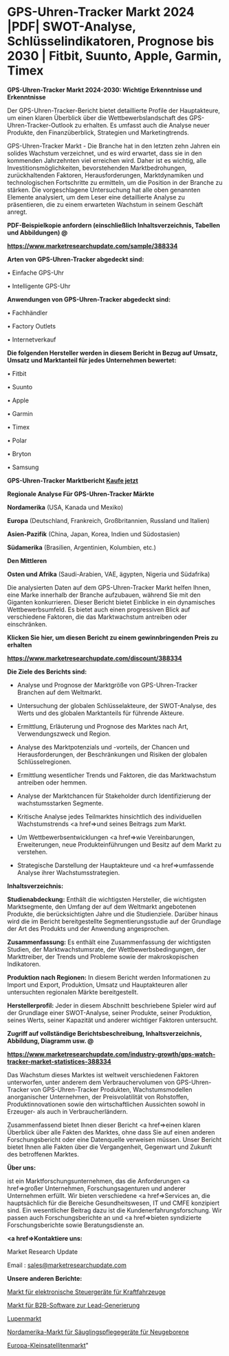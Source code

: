 # GPS-Uhren-Tracker Markt 2024 |PDF| SWOT-Analyse, Schlüsselindikatoren, Prognose bis 2030 | Fitbit, Suunto, Apple, Garmin, Timex

<strong>GPS-Uhren-Tracker Markt 2024-2030: Wichtige Erkenntnisse und Erkenntnisse</strong>

Der GPS-Uhren-Tracker-Bericht bietet detaillierte Profile der Hauptakteure, um einen klaren Überblick über die Wettbewerbslandschaft des GPS-Uhren-Tracker-Outlook zu erhalten. Es umfasst auch die Analyse neuer Produkte, den Finanzüberblick, Strategien und Marketingtrends.

GPS-Uhren-Tracker Markt - Die Branche hat in den letzten zehn Jahren ein solides Wachstum verzeichnet, und es wird erwartet, dass sie in den kommenden Jahrzehnten viel erreichen wird. Daher ist es wichtig, alle Investitionsmöglichkeiten, bevorstehenden Marktbedrohungen, zurückhaltenden Faktoren, Herausforderungen, Marktdynamiken und technologischen Fortschritte zu ermitteln, um die Position in der Branche zu stärken. Die vorgeschlagene Untersuchung hat alle oben genannten Elemente analysiert, um dem Leser eine detaillierte Analyse zu präsentieren, die zu einem erwarteten Wachstum in seinem Geschäft anregt.



<strong><b>PDF-Beispielkopie anfordern (einschließlich Inhaltsverzeichnis, Tabellen und Abbildungen) @ </b></strong>

<strong><a href=https://www.marketresearchupdate.com/sample/388334>

<strong>https://www.marketresearchupdate.com/sample/388334</u></a></strong></strong>



<strong>Arten von GPS-Uhren-Tracker abgedeckt sind:</strong>

• Einfache GPS-Uhr

• Intelligente GPS-Uhr



<strong>Anwendungen von GPS-Uhren-Tracker abgedeckt sind:</strong>

• Fachhändler

• Factory Outlets

• Internetverkauf



<strong>Die folgenden Hersteller werden in diesem Bericht in Bezug auf Umsatz, Umsatz und Marktanteil für jedes Unternehmen bewertet:</strong>

• Fitbit

• Suunto

• Apple

• Garmin

• Timex

• Polar

• Bryton

• Samsung



<strong>GPS-Uhren-Tracker Marktbericht <a href=https://www.marketresearchupdate.com/buynow/388334>Kaufe jetzt</a></strong>



<strong>Regionale Analyse Für GPS-Uhren-Tracker Märkte</strong>



<strong>Nordamerika</strong> (USA, Kanada und Mexiko)



<strong>Europa</strong> (Deutschland, Frankreich, Großbritannien, Russland und Italien)



<strong>Asien-Pazifik</strong> (China, Japan, Korea, Indien und Südostasien)



<strong>Südamerika</strong> (Brasilien, Argentinien, Kolumbien, etc.)



<strong>Den Mittleren</strong> 

<strong>Osten und Afrika</strong> (Saudi-Arabien, VAE, ägypten, Nigeria und Südafrika)

Die analysierten Daten auf dem GPS-Uhren-Tracker Markt helfen Ihnen, eine Marke innerhalb der Branche aufzubauen, während Sie mit den Giganten konkurrieren. Dieser Bericht bietet Einblicke in ein dynamisches Wettbewerbsumfeld. Es bietet auch einen progressiven Blick auf verschiedene Faktoren, die das Marktwachstum antreiben oder einschränken.



<strong>Klicken Sie hier, um diesen Bericht zu einem gewinnbringenden Preis zu erhalten
</strong>

<strong><a href=https://www.marketresearchupdate.com/discount/388334>https://www.marketresearchupdate.com/discount/388334</b></u></strong></a>



<strong>Die Ziele des Berichts sind:</strong>

- Analyse und Prognose der Marktgröße von GPS-Uhren-Tracker Branchen auf dem Weltmarkt.

- Untersuchung der globalen Schlüsselakteure, der SWOT-Analyse, des Werts und des globalen Marktanteils für führende Akteure.

- Ermittlung, Erläuterung und Prognose des Marktes nach Art, Verwendungszweck und Region.

- Analyse des Marktpotenzials und -vorteils, der Chancen und Herausforderungen, der Beschränkungen und Risiken der globalen Schlüsselregionen.

- Ermittlung wesentlicher Trends und Faktoren, die das Marktwachstum antreiben oder hemmen.

- Analyse der Marktchancen für Stakeholder durch Identifizierung der wachstumsstarken Segmente.

- Kritische Analyse jedes Teilmarktes hinsichtlich des individuellen Wachstumstrends <a href=>und</a> seines Beitrags zum Markt.

- Um Wettbewerbsentwicklungen <a href=>wie</a> Vereinbarungen, Erweiterungen, neue Produkteinführungen und Besitz auf dem Markt zu verstehen.

- Strategische Darstellung der Hauptakteure und <a href=>umfas</a>sende Analyse ihrer Wachstumsstrategien.



<strong>Inhaltsverzeichnis:</strong>



<strong>Studienabdeckung:</strong> Enthält die wichtigsten Hersteller, die wichtigsten Marktsegmente, den Umfang der auf dem Weltmarkt angebotenen Produkte, die berücksichtigten Jahre und die Studienziele. Darüber hinaus wird die im Bericht bereitgestellte Segmentierungsstudie auf der Grundlage der Art des Produkts und der Anwendung angesprochen.



<strong>Zusammenfassung:</strong> Es enthält eine Zusammenfassung der wichtigsten Studien, der Marktwachstumsrate, der Wettbewerbsbedingungen, der Markttreiber, der Trends und Probleme sowie der makroskopischen Indikatoren.



<strong>Produktion nach Regionen:</strong> In diesem Bericht werden Informationen zu Import und Export, Produktion, Umsatz und Hauptakteuren aller untersuchten regionalen Märkte bereitgestellt.



<strong>Herstellerprofil:</strong> Jeder in diesem Abschnitt beschriebene Spieler wird auf der Grundlage einer SWOT-Analyse, seiner Produkte, seiner Produktion, seines Werts, seiner Kapazität und anderer wichtiger Faktoren untersucht.



<strong><b>Zugriff auf vollständige Berichtsbeschreibung, Inhaltsverzeichnis, Abbildung, Diagramm usw. @ </b></strong>

<strong><a href=https://www.marketresearchupdate.com/industry-growth/gps-watch-tracker-market-statistices-388334>https://www.marketresearchupdate.com/industry-growth/gps-watch-tracker-market-statistices-388334</a></strong>

Das Wachstum dieses Marktes ist weltweit verschiedenen Faktoren unterworfen, unter anderem dem Verbrauchervolumen von GPS-Uhren-Tracker von GPS-Uhren-Tracker Produkten, Wachstumsmodellen anorganischer Unternehmen, der Preisvolatilität von Rohstoffen, Produktinnovationen sowie den wirtschaftlichen Aussichten sowohl in Erzeuger- als auch in Verbraucherländern.

Zusammenfassend bietet Ihnen dieser Bericht <a href=>einen</a> klaren Überblick über alle Fakten des Marktes, ohne dass Sie auf einen anderen Forschungsbericht oder eine Datenquelle verweisen müssen. Unser Bericht bietet Ihnen alle Fakten über die Vergangenheit, Gegenwart und Zukunft des betroffenen Marktes.



<strong>Über uns:</strong>

 ist ein Marktforschungsunternehmen, das die Anforderungen <a href=>großer</a> Unternehmen, Forschungsagenturen und anderer Unternehmen erfüllt. Wir bieten verschiedene <a href=>Services</a> an, die hauptsächlich für die Bereiche Gesundheitswesen, IT und CMFE konzipiert sind. Ein wesentlicher Beitrag dazu ist die Kundenerfahrungsforschung. Wir passen auch Forschungsberichte an und <a href=>bieten</a> syndizierte Forschungsberichte sowie Beratungsdienste an.



<strong><a href=>Kontaktiere uns:</a></strong>

Market Research Update

Email : sales@marketresearchupdate.com



<strong>Unsere anderen Berichte:</strong>

<a href=https://www.linkedin.com/pulse/automotive-electronic-control-units-market-future>Markt für elektronische Steuergeräte für Kraftfahrzeuge</a>

<a href=https://www.linkedin.com/pulse/lead-generation-b2b-software-market-2023-remarking>Markt für B2B-Software zur Lead-Generierung</a>

<a href=https://www.linkedin.com/pulse/magnifying-glass-market-outlooks-2023-size-shares>Lupenmarkt</a>

<a href=https://www.linkedin.com/pulse/north-america-neonatal-infant-care-equipment-market-2023>Nordamerika-Markt für Säuglingspflegegeräte für Neugeborene</a>

<a href=https://www.linkedin.com/pulse/europe-small-satellite-market-upcoming-trends-4t56f/>Europa-Kleinsatellitenmarkt</a>"
